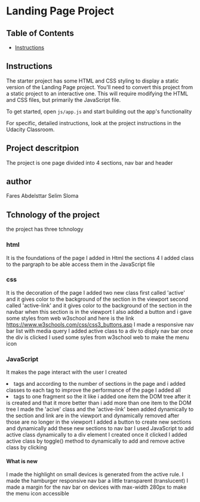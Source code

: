 # Landing Page Project

## Table of Contents

- [Instructions](#instructions)

## Instructions

The starter project has some HTML and CSS styling to display a static version of the Landing Page project. You'll need to convert this project from a static project to an interactive one. This will require modifying the HTML and CSS files, but primarily the JavaScript file.

To get started, open `js/app.js` and start building out the app's functionality

For specific, detailed instructions, look at the project instructions in the Udacity Classroom.

## Project descritpion

The project is one page divided into 4 sections, nav bar and header

## author

Fares Abdelsttar Selim Sloma

## Tchnology of the project

the project has three tchnology

### html

It is the foundations of the page
I added in Html the sections 4
I added class to the pargraph to be able access them in the JavaScript file

### css

It is the decoration of the page
I added two new class
first called 'active' and it gives color to the background of the section in the viewport
second called 'active-link' and it gives color to the background of the section in the navbar when this section is in the viewport
I also added a button and i gave some styles from web w3school and here is the link https://www.w3schools.com/css/css3_buttons.asp
I made a responsive nav bar list with media query
I added active class to a div to disply nav bar once the div is clicked
I used some syles from w3school web to make the menu icon

### JavaScript

It makes the page interact with the user
I created <li> tags and <a> according to the number of sections in the page and i added classes to each tag
to improve the performance of the page I added all <li> tags to one fragment
so the it like i added one item the DOM tree after it is created and that it more better than i add more than one item to the DOM tree
I made the 'acive' class and the 'active-link' been added dynamically to the section and link are in the viewport and dynamically removed after those are no longer in the viewport
I added a button to create new sections and dynamically add these new sections to nav bar
I used JavaScript to add active class dynamically to a div element I created once it clicked
I added active class by toggle() method to dynamically to add and remove active class by clicking

#### What is new

I made the highlight on small devices is generated from the active rule.
I made the hamburger responsive nav bar a little transparent (translucent)
I made a margin for the nav bar on devices with max-width 280px to make the menu icon accessible

<!-- Finally, it my original work
I have no idea about the code you are comparing to mine
And to me, I see the two codes are different
Perhaps there are some stuffs in common
Like declaring variables, like “can’t I select html tags as someone else has already selected”!!
So, you have to give me different html tags or at least let me create my own html
And for making list items, I used the “forEach” method and the code is being compared to mine used “for of” method
And for the scroll method:
I used the scrollIntoView () method as it is mentioned in the project rubric and it is the one has been taught to me in the webinar project walk through
And I changed the way for setting class for <a> tag
And I added a button (creating new section) to prove that is my original work and I can make changes in it anytime I want
So here is my final product
I just want to let you know
It is all mine
If there is any code has somethings in common with mine, it is only by coincidence
I swear, it is my first time to see the code is being compared to mine
So how come I quotes from it!! -->
